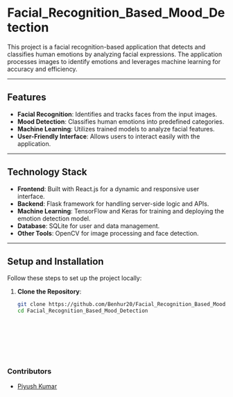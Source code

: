 # Facial_Recognition_Based_Mood_Detection

This project is a facial recognition-based application that detects and classifies human emotions by analyzing facial expressions. The application processes images to identify emotions and leverages machine learning for accuracy and efficiency.

---

## Features

- **Facial Recognition**: Identifies and tracks faces from the input images.
- **Mood Detection**: Classifies human emotions into predefined categories.
- **Machine Learning**: Utilizes trained models to analyze facial features.
- **User-Friendly Interface**: Allows users to interact easily with the application.

---

## Technology Stack

- **Frontend**: Built with React.js for a dynamic and responsive user interface.
- **Backend**: Flask framework for handling server-side logic and APIs.
- **Machine Learning**: TensorFlow and Keras for training and deploying the emotion detection model.
- **Database**: SQLite for user and data management.
- **Other Tools**: OpenCV for image processing and face detection.

---

## Setup and Installation

Follow these steps to set up the project locally:

1. **Clone the Repository**:
   ```bash
   git clone https://github.com/Benhur20/Facial_Recognition_Based_Mood_Detection.git
   cd Facial_Recognition_Based_Mood_Detection









### Contributors

- [Piyush Kumar](https://github.com/piyushkr191)
